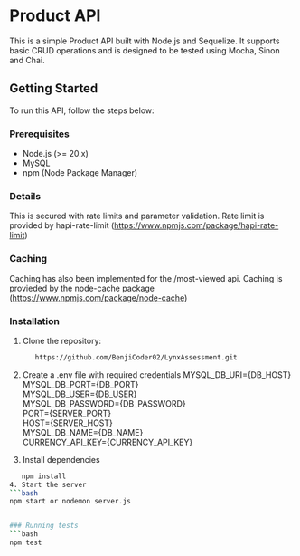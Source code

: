 # Product API

This is a simple Product API built with Node.js and Sequelize. It supports basic CRUD operations and is designed to be tested using Mocha, Sinon and Chai.

## Getting Started

To run this API, follow the steps below:

### Prerequisites

- Node.js (>= 20.x)
- MySQL 
- npm (Node Package Manager)

### Details
This is secured with rate limits and parameter validation. 
Rate limit is provided by hapi-rate-limit (https://www.npmjs.com/package/hapi-rate-limit)

### Caching
Caching has also been implemented for the /most-viewed api. Caching is provieded by the node-cache package
(https://www.npmjs.com/package/node-cache)

### Installation

1. Clone the repository:
   ```bash
      https://github.com/BenjiCoder02/LynxAssessment.git
2. Create a .env file with required credentials
    MYSQL_DB_URI={DB_HOST}  
    MYSQL_DB_PORT={DB_PORT}  
    MYSQL_DB_USER={DB_USER}  
    MYSQL_DB_PASSWORD={DB_PASSWORD}  
    PORT={SERVER_PORT}  
    HOST={SERVER_HOST}  
    MYSQL_DB_NAME={DB_NAME}  
    CURRENCY_API_KEY={CURRENCY_API_KEY}  

3. Install dependencies
  ```bash
     npm install
4. Start the server
  ```bash
  npm start or nodemon server.js


### Running tests
  ```bash
  npm test

